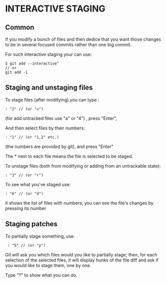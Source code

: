 INTERACTIVE STAGING
===================
 
Common
------
If you modify a bunch of files and then dedice 
that you want those changes to be in several focused commits
rather than one big commit.

For such interactive staging your can use:
```
$ git add --interactive"
// or 
git add -i
```


Staging and unstaging files
---------------------------
To stage files (after modifying) you can type :
```
: "2" // (or "u")
```
(for add untracked files use "a" or "4")
, press "Enter",

And then select files by their numbers:
```
: "1" // (or "1,2" etc.)
```
(the numbers are provided by git),
and press "Enter"

The * next to each file means the file is selected to be staged.

To unstage files (both from modifying or adding from an untrackable state):
```
: "3" // (or "r")
```

To see what you've staged use:
```
: "6" // (or "d")
```
it shows the list of files with numbers, 
you can see the file's changes by pressing its number

 

Staging patches
---------------
To partially stage something, use:
```
 : "5" // (or "p")
```

Git will ask you which files would you like to partially stage;
then, for each selection of the selected files, it will display
hunks of the file diff and ask if you would like to stage them,
one by one.

Type "?" to show what you can do.
